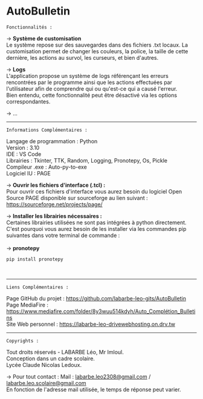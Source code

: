 # AutoBulletin

	Fonctionnalités :

&rarr; **Système de customisation**<br/>
Le système repose sur des sauvegardes dans des fichiers .txt locaux. La customisation permet de changer les couleurs, la police, la taille de cette dernière, les actions au survol, les curseurs, et bien d'autres.

&rarr; **Logs**<br/>
L'application propose un système de logs référençant les erreurs rencontrées par le programme ainsi que les actions effectuées par l'utilisateur afin de comprendre qui ou qu'est-ce qui a causé l'erreur.<br/>
Bien entendu, cette fonctionnalité peut être désactivé via les options correspondantes.

&rarr; ...


___________________________________________________________________________

	Informations Complémentaires :

Langage de programmation : Python<br/>
Version : 3.10<br/>
IDE : VS Code<br/>
Librairies : Tkinter, TTK, Random, Logging, Pronotepy, Os, Pickle<br/>
Compileur .exe : Auto-py-to-exe<br/>
Logiciel IU : PAGE

&rarr; **Ouvrir les fichiers d'interface (.tcl) :**<br/>
	Pour ouvrir ces fichiers d'interface vous aurez besoin du logiciel
	Open Source PAGE disponible sur sourceforge au lien suivant :<br/>
		   https://sourceforge.net/projects/page/

&rarr; **Installer les librairies nécessaires :**<br/>
	Certaines librairies utilisées ne sont pas intégrées à python directement. C'est pourquoi
	vous aurez besoin de les installer via les commandes pip suivantes dans votre terminal de commande :<br/><br/>
	&rarr; **pronotepy**
	
	pip install pronotepy
	
<br/>


___________________________________________________________________________

	Liens Complémentaires :

Page GitHub du projet : https://github.com/labarbe-leo-gits/AutoBulletin<br/>
Page MediaFire : https://www.mediafire.com/folder/8y3wuu514kdyh/Auto_Complétion_Bulletins<br/>
Site Web personnel : https://labarbe-leo-drivewebhosting.on.drv.tw
___________________________________________________________________________

	Copyrights :

Tout droits réservés - LABARBE Léo, Mr Imloul.<br/>
Conception dans un cadre scolaire.<br/>
Lycée Claude Nicolas Ledoux.

&rarr; Pour tout contact :
	Mail : labarbe.leo2308@gmail.com / labarbe.leo.scolaire@gmail.com<br/>
	En fonction de l'adresse mail utilisée, le temps de réponse peut varier.
	
